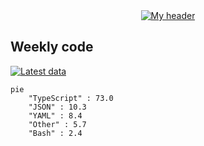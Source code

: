 <div align="center">
  <a href="https://skvggor.dev">
    <img src="https://github.com/skvggor/skvggor/assets/958723/d0c9aa9c-0c21-4219-acff-3d4f36f94691" alt="My header" />
  </a>
</div>


## Weekly code

[![Latest data](https://github.com/skvggor/skvggor/actions/workflows/main.yml/badge.svg)](https://github.com/skvggor/skvggor/actions/workflows/main.yml)

<!--START_SECTION:waka-->

```mermaid
pie
    "TypeScript" : 73.0
    "JSON" : 10.3
    "YAML" : 8.4
    "Other" : 5.7
    "Bash" : 2.4
```

<!--END_SECTION:waka-->

